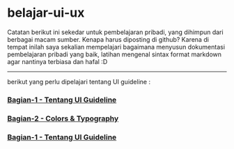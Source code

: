 # belajar-ui-ux

Catatan berikut ini sekedar untuk pembelajaran pribadi, yang dihimpun dari berbagai macam sumber. Kenapa harus diposting di github? Karena di tempat inilah saya sekalian mempelajari bagaimana menyusun dokumentasi pembelajaran pribadi yang baik, latihan mengenal sintax format markdown agar nantinya terbiasa dan hafal :D

---

berikut yang perlu dipelajari tentang UI guideline :

### [Bagian-1 - Tentang UI Guideline](./about-guideline-1.md)
### [Bagian-2 - Colors & Typography](./colors-and-typography.md)
### [Bagian-1 - Tentang UI Guideline](./about-guideline-1.md)
